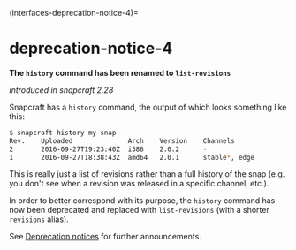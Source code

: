 (interfaces-deprecation-notice-4)=
# deprecation-notice-4

**The `history` command has been renamed to `list-revisions`**

_introduced in snapcraft 2.28_

Snapcraft has a `history` command, the output of which looks something like this:

```bash
$ snapcraft history my-snap
Rev.    Uploaded              Arch    Version    Channels
2       2016-09-27T19:23:40Z  i386    2.0.2      -
1       2016-09-27T18:38:43Z  amd64   2.0.1      stable*, edge
```

This is really just a list of revisions rather than a full history of
the snap (e.g. you don't see when a revision was released in a
specific channel, etc.).

In order to better correspond with its purpose,
the `history` command has now been deprecated and replaced with
`list-revisions` (with a shorter `revisions` alias).

See [Deprecation notices](/)  for further announcements.

